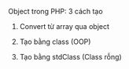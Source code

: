 Object trong PHP: 3 cách tạo

1. Convert từ array qua object

2. Tạo bằng class (OOP)

3. Tạo bằng stdClass (Class rỗng)
